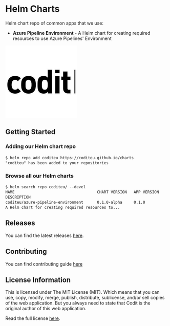 # Helm Charts
Helm chart repo of common apps that we use:

- **Azure Pipeline Environment** - A Helm chart for creating required resources to use Azure Pipelines' Environment

![Codit logo](./media/logo.png)

## Getting Started
### Adding our Helm chart repo

```console
$ helm repo add coditeu https://coditeu.github.io/charts
"coditeu" has been added to your repositories
```

### Browse all our Helm charts
```
$ helm search repo coditeu/ --devel
NAME                                    CHART VERSION   APP VERSION     DESCRIPTION
coditeu/azure-pipeline-environment      0.1.0-alpha     0.1.0           A Helm chart for creating required resources to...
```

## Releases

You can find the latest releases [here](https://github.com/coditeu/charts/releases).

## Contributing

You can find contributing guide [here](./CONTRIBUTING.md)

## License Information
This is licensed under The MIT License (MIT). Which means that you can use, copy, modify, merge, publish, distribute, sublicense, and/or sell copies of the web application. But you always need to state that Codit is the original author of this web application.

Read the full license [here](https://github.com/CoditEU/charts/blob/master/LICENSE).
